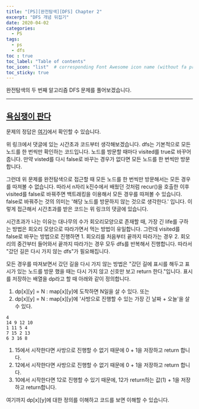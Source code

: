 ```yaml
---
title: "[PS][완전탐색][DFS] Chapter 2"
excerpt: "DFS 개념 뒤집기"
date: 2020-04-02
categories:
  - PS
tags:
  - ps 
  - dfs
toc : true
toc_label: "Table of contents"
toc_icon: "list"  # corresponding Font Awesome icon name (without fa prefix)
toc_sticky: true
---
```


완전탐색의 두 번째 알고리즘 DFS 문제를 풀어보겠습니다.   
- - -

## [욕심쟁이 판다](https://www.acmicpc.net/problem/1937)

문제의 정답은 [여기](https://gist.github.com/niklasjang/25e36aca3318f08b10a44723710ee5f3)에서 확인할 수 있습니다. 

위 링크에서 댓글에 있는 시간초과 코드부터 생각해보겠습니다. dfs는 기본적으로 모든 노드를 한 번씩만 확인하는 코드입니다. 노드를 방문할 때마다 visited를 true로 바꾸어줍니다. 만약 visted를 다시  false로 바꾸는 경우가 없다면 모든 노드를 한 번씩만 방문합니다.  

그런데 위 문제를 완전탐색으로 접근할 때 모든 노드를 한 번씩만 방문해서는 모든 경우를 따져볼 수 없습니다. 따라서 n자리 k진수에서 배웠던 것처럼 recur()을 호출한 이후 visited를 false로 바꿔주면 백트래킹을 이용해서 모든 경우를 따져볼 수 있습니다. false로 바꿔주는 것의 의미는 '해당 노드를 방문하지 않는 것으로 생각한다.' 입니다. 이렇게 접근해서 시간초과를 받은 코드는 위 링크의 댓글에 있습니다.  

시간초과가 나는 이유는 대나무의 수가 회오리모양으로 존재할 때, 가장 긴 life를 구하는 방법은 회오리 모양으로 따라가면서 먹는 방법이 유일합니다. 그런데 visited를 false로 바꾸는 방법으로 진행하면 1. 회오리를 처음부터 끝까지 따라가는 경우 2. 회오리의 중간부터 들어와서 끝까지 따라가는 경우 모두 dfs를 반복해서 진행합니다. 따라서 "갔던 길은 다시 가지 않는 dfs"가 필요해집니다.  

모든 경우를 따져보면서 갔던 길을 다시 가지 않는 방법은 "갔던 길에 표시를 해두고 표시가 있는 노드를 방문 했을 때는 다시 가지 않고 신호만 보고 return 한다."입니다. 표시를 저장하는 배열을 dp라고 할 때 아래와 같이 정의합니다.    

1. dp\[x\]\[y\] = N : map\[x\]\[y\]에 도착하면 N일을 살 수 있다. 또는  
2. dp\[x\]\[y\] = N : map\[x\]\[y\]에 '사방으로 진행할 수 있는 가장 긴 날짜 + 오늘'을 살 수 있다.   

```
4
14 9 12 10
1 11 5 4
7 15 2 13
6 3 16 8
```

1. 15에서 시작한다면 사방으로 진행할 수 없기 때문에 0 + 1을 저장하고 return 합니다. 
1. 12에서 시작한다면 사방으로 진행할 수 없기 때문에 0 + 1을 저장하고 return 합니다. 
1. 10에서 시작한다면 12로 진행할 수 있기 때문에, 12가 return하는 값(1) + 1을 저장하고 return합니다. 

여기까지 dp\[x\]\[y\]에 대한 정의를 이해하고 코드를 보면 이해할 수 있습니다.  

